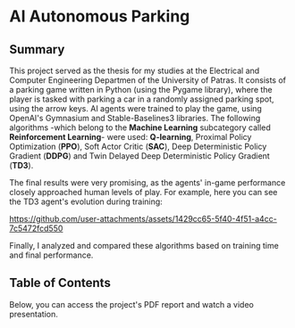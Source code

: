 # AI Autonomous Parking

## Summary

This project served as the thesis for my studies at the Electrical and Computer Engineering Departmen of the University of Patras. It consists of a parking game written in Python (using the Pygame library), where the player is tasked with parking a car in a randomly assigned parking spot, using the arrow keys. AI agents were trained to play the game, using OpenAI's Gymnasium and Stable-Baselines3 libraries. The following algorithms -which belong to the **Machine Learning** subcategory called **Reinforcement Learning**- were used: **Q-learning**, Proximal Policy Optimization (**PPO**), Soft Actor Critic (**SAC**), Deep Deterministic Policy Gradient (**DDPG**) and Twin Delayed Deep Deterministic Policy Gradient (**TD3**).

The final results were very promising, as the agents' in-game performance closely approached human levels of play. For example, here you can see the TD3 agent's evolution during training:

https://github.com/user-attachments/assets/1429cc65-5f40-4f51-a4cc-7c5472fcd550



Finally, I analyzed and compared these algorithms based on training time and final performance.

## Table of Contents

Below, you can access the project's PDF report and watch a video presentation.
